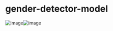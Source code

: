 # gender-detector-model
![image](https://user-images.githubusercontent.com/88236219/226207844-846b7c7d-4f29-432f-a737-fa937a844d81.pn)![image](https://user-images.githubusercontent.com/88236219/226208153-b752c72d-55da-4e48-9c72-5b0426dc7f4e.png)

<!-- ![image](https://user-images.githubusercontent.com/88236219/226208063-029570f8-7251-4cf7-9cde-aafb8422c098.png) -->
